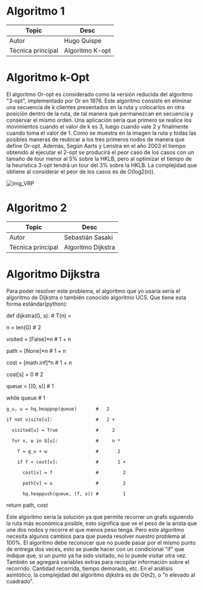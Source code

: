 # Algoritmo 1

Topic | Desc
-|-
Autor | Hugo Quispe
Técnica principal | Algoritmo K-opt

# Algoritmo k-Opt

El algoritmo Or-opt es considerado como la versión reducida del algoritmo "3-opt", implementado por Or en 1976.
Este algoritmo consiste en eliminar una secuencia de k clientes presentados en la ruta y colocarlos en otra posición dentro de la ruta, de tal manera que permanezcan en secuencia y conservar el mismo orden. Una aplicación sería que primero se realice los movimientos cuando el valor de k es 3, luego cuando vale 2 y finalmente cuando toma el valor de 1. Como se muestra en la imagen la ruta y todas las posibles maneras de reubicar a los tres primeros nodos de manera que define Or-opt. Además, Según Aarts y Lenstra en el año 2003 el tiempo obtenido al ejecutar el 2-opt se producirá el peor caso de los casos con un tamaño de tour menor al 5% sobre la HKLB, pero al optimizar el tiempo de la heurística 3-opt tendrá un tour del 3% sobre la HKLB.
La complejidad que obtiene al considerar el peor de los casos es de O(log2(n)).

![img_VRP](https://www.researchgate.net/publication/297660097/figure/fig1/AS:341517492342784@1458435523017/The-2-opt-and-or-opt-operations.png)

# Algoritmo 2

Topic | Desc
-|-
Autor | Sebastián Sasaki
Técnica principal | Algoritmo Dijkstra

# Algoritmo Dijkstra

Para poder resolver este problema, el algoritmo que yo usaría sería el algoritmo de Dijkstra o también conocido algoritmo UCS. Que tiene esta forma estándar(python):

def dijkstra(G, s):                  # T(n) =
  
  n = len(G)                         # 2
  
  visited = [False]*n                # 1 + n
  
  path = [None]*n                    # 1 + n
  
  cost = [math.inf]*n                # 1 + n
  
  cost[s] = 0                        # 2
  
  queue = [(0, s)]                   # 1
  
  while queue                        # 1  
    
    g_u, u = hq.heappop(queue)       #   2
    
    if not visite[u]:                #   2 +
      
      visited[u] = True              #     2 
      
      for v, w in G[u]:              #     n *
        
        f = g_u + w                  #       2
        
        if f < cost[v]:              #       1 + 
          
          cost[v] = f                #         2
          
          path[v] = u                #         2
          
          hq.heappush(queue, (f, v)) #         1
  return path, cost                  

Este algoritmo sería la solución ya que permite recorrer un grafo siguiendo la ruta más económica posible, esto significa que ve el peso de la arista que une dos nodos y recorre el que menos peso tenga. Pero este algoritmo necesita algunos cambios para que pueda resolver nuestro problema al 100%. El algoritmo debe reconocer que no puede pasar por el mismo punto de entrega dos veces, esto se puede hacer con un condicional "if" que indique que, si un punto ya ha sido visitado, no lo puede visitar otra vez. También se agregará variables extras para recopilar información sobre el recorrido. Cantidad recorrida, tiempo demorado, etc.
En el análisis asintótico, la complejidad del algoritmo dijkstra es de O(n2), o "n elevado al cuadrado".
